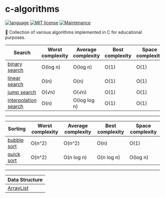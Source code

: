 # c-algorithms

[![language](https://img.shields.io/badge/Language-C-blue.svg)](https://en.wikipedia.org/wiki/C11_(C_standard_revision))
[![MIT license](https://img.shields.io/badge/License-MIT-blue.svg)](https://lbesson.mit-license.org/)
[![Maintenance](https://img.shields.io/badge/Maintained%3F-yes-green.svg)](https://github.com/madureira/c-algorithms/graphs/commit-activity)

:book: Collection of various algorithms implemented in C for educational purposes.

| Search                                                 | Worst complexity | Average complexity | Best complexity | Space complexity |
| ------------------------------------------------------ | ---------------- | ------------------ | ----------------| ---------------- |
| [binary search](/search/binary_search.c)               | O(log n)         | O(log n)           | O(1)            | O(1)             |
| [linear search](/search/linear_search.c)               | O(n)             | O(n)               | O(1)            | O(1)             |
| [jump search](/search/jump_search.c)                   | O(√n)            | O(√n)              | O(1)            | O(1)             |
| [interpolation search](/search/interpolation_search.c) | O(n)             | O(log log n)       | O(1)            | O(1)             |

---

| Sorting                                  | Worst complexity | Average complexity | Best complexity | Space complexity |
| ---------------------------------------- | ---------------- | ------------------ | ----------------| ---------------- |
| [bubble sort](/sorting/bubble_sort.c)    | O(n^2)           | O(n^2)             | O(n)            | O(1)             |
| [quick sort](/sorting/quick_sort.c)      | O(n^2)           | O(n log n)         | O(n log n)      | O(log n)         |

---

| Data Structure                           |
| ---------------------------------------- |
| [ArrayList](/data_structures/ArrayList/) |